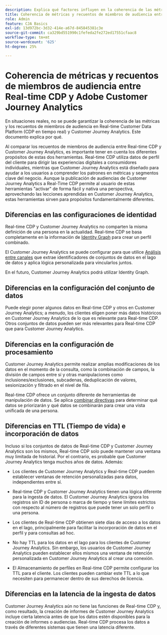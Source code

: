 ```yaml
---
description: Explica qué factores influyen en la coherencia de las métricas y los recuentos de miembros de audiencia entre Real-time Customer Data Platform (CDP en tiempo real) y Customer Journey Analytics.
title: Coherencia de métricas y recuentos de miembros de audiencia entre Real-time CDP y Customer Journey Analytics
role: Admin
feature: CJA Basics
exl-id: 13d972bc-3d32-414e-a67d-845845381c3e
source-git-commit: ca329bd551990c1fefeda2fe272ed17551cfaac8
workflow-type: tm+mt
source-wordcount: '625'
ht-degree: 25%

---
```



# Coherencia de métricas y recuentos de miembros de audiencia entre Real-time CDP y Adobe Customer Journey Analytics

En situaciones reales, no se puede garantizar la coherencia de las métricas y los recuentos de miembros de audiencia en Real-time Customer Data Platform (CDP en tiempo real) y Customer Journey Analytics. Este documento explica por qué.

Al comparar los recuentos de miembros de audiencia entre Real-time CDP y Customer Journey Analytics, es importante tener en cuenta los diferentes propósitos de estas dos herramientas. Real-time CDP utiliza datos de perfil del cliente para dirigir las experiencias digitales a consumidores individuales, mientras que Customer Journey Analytics está diseñado para ayudar a los usuarios a comprender los patrones en métricas y segmentos clave del negocio. Aunque la publicación de audiencias de Customer Journey Analytics a Real-Time CDP permite al usuario de estas herramientas &quot;activar&quot; de forma fácil y nativa una perspectiva, aprovechando las lecciones aprendidas en Customer Journey Analytics, estas herramientas sirven para propósitos fundamentalmente diferentes.

## Diferencias en las configuraciones de identidad

Real-time CDP y Customer Journey Analytics no comparten la misma definición de una persona en la actualidad. Real-time CDP se basa completamente en la información de [Identity Graph](https://experienceleague.adobe.com/docs/platform-learn/tutorials/identifies/understanding-identity-and-identity-graphs.html?lang=es) para crear un perfil combinado.

El Customer Journey Analytics se puede configurar para que utilice [Análisis entre canales](/help/cca/overview.md) que extrae identificadores de conjuntos de datos en el lago de datos y aplica lógica personalizada para vincularlos juntos.

En el futuro, Customer Journey Analytics podrá utilizar Identity Graph.

## Diferencias en la configuración del conjunto de datos

Puede elegir poner algunos datos en Real-time CDP y otros en Customer Journey Analytics; a menudo, los clientes eligen poner más datos históricos en Customer Journey Analytics de lo que es relevante para Real-time CDP. Otros conjuntos de datos pueden ser más relevantes para Real-time CDP que para Customer Journey Analytics.

## Diferencias en la configuración de procesamiento

Customer Journey Analytics permite realizar amplias modificaciones de los datos en el momento de la consulta, como la combinación de campos, la división de campos entre sí y otras manipulaciones como inclusiones/exclusiones, subcadenas, deduplicación de valores, sesionización y filtrado en el nivel de fila.

Real-time CDP ofrece un conjunto diferente de herramientas de manipulación de datos. Se aplica [combinar directivas](https://experienceleague.adobe.com/docs/experience-platform/profile/merge-policies/overview.html?lang=es) para determinar qué datos se priorizarán y qué datos se combinarán para crear una vista unificada de una persona.

## Diferencias en TTL (Tiempo de vida) e incorporación de datos

Incluso si los conjuntos de datos de Real-time CDP y Customer Journey Analytics son los mismos, Real-time CDP solo puede mantener una ventana muy limitada de historial. Por el contrario, es probable que Customer Journey Analytics tenga muchos años de datos. Además:

* Los clientes de Customer Journey Analytics y Real-time CDP pueden establecer ventanas de retención personalizadas para datos, independientes entre sí.

* Real-time CDP y Customer Journey Analytics tienen una lógica diferente para la ingesta de datos. El Customer Journey Analytics ignora los registros sin ID de persona o marca de tiempo y tiene límites estrictos con respecto al número de registros que puede tener un solo perfil o una persona.

* Los clientes de Real-time CDP obtienen siete días de acceso a los datos en el lago, principalmente para facilitar la incorporación de datos en el perfil y para consultas ad hoc.

* No hay TTL para los datos en el lago para los clientes de Customer Journey Analytics. Sin embargo, los usuarios de Customer Journey Analytics pueden establecer ellos mismos una ventana de retención personalizada en Customer Journey Analytics al crear una conexión.

* El Almacenamiento de perfiles en Real-time CDP permite configurar los TTL para el cliente. Los clientes pueden cambiar este TTL a lo que necesiten para permanecer dentro de sus derechos de licencia.

## Diferencias en la latencia de la ingesta de datos

Customer Journey Analytics aún no tiene las funciones de Real-time CDP y, como resultado, la creación de informes de Customer Journey Analytics incluye cierta latencia antes de que los datos estén disponibles para la creación de informes o audiencias. Real-time CDP procesa los datos a través de diferentes sistemas que tienen una latencia diferente.
